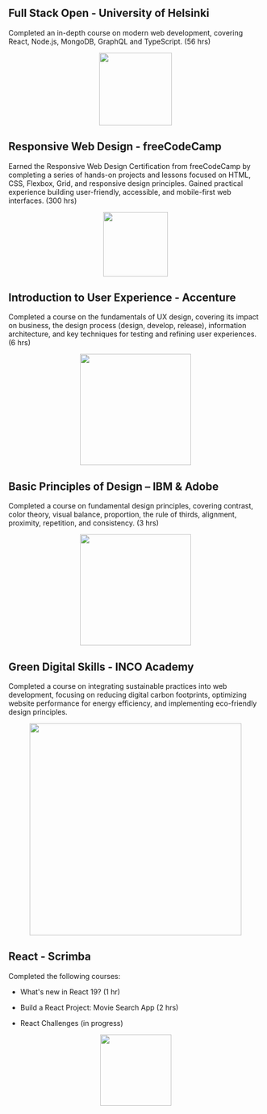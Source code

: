 ## Full Stack Open - University of Helsinki

Completed an in-depth course on modern web development, covering React, Node.js, MongoDB, GraphQL and TypeScript. (56 hrs)

<div align="center">
<img width="144" src="https://assets-sigma-black.vercel.app/university-of-helsinki--full-stack-open.svg">
</div>

## Responsive Web Design - freeCodeCamp

Earned the Responsive Web Design Certification from freeCodeCamp by completing a series of hands-on projects and lessons focused on HTML, CSS, Flexbox, Grid, and responsive design principles. Gained practical experience building user-friendly, accessible, and mobile-first web interfaces. (300 hrs)

<div align="center">
<img width="128" src="https://assets-sigma-black.vercel.app/freecodecamp--responsive-web-design.svg">
</div>

## Introduction to User Experience - Accenture

Completed a course on the fundamentals of UX design, covering its impact on business, the design process (design, develop, release), information architecture, and key techniques for testing and refining user experiences. (6 hrs)

<div align="center">
<img width="220" src="https://assets-sigma-black.vercel.app/accenture--introduction-to-user-experience.png">
</div>

## Basic Principles of Design – IBM & Adobe

Completed a course on fundamental design principles, covering contrast, color theory, visual balance, proportion, the rule of thirds, alignment, proximity, repetition, and consistency. (3 hrs)

<div align="center">
<img width="220" src="https://images.credly.com/size/110x110/images/13ba6d71-e938-4fc0-a341-b0c7df45c095/Basic_Principles_of_Design.png">
</div>

## Green Digital Skills - INCO Academy

Completed a course on integrating sustainable practices into web development, focusing on reducing digital carbon footprints, optimizing website performance for energy efficiency, and implementing eco-friendly design principles.

<div align="center">
<img width="420" src="https://static.wixstatic.com/media/e37d76_2de1428cf5d24bada0a6847fe117200d~mv2.png/v1/fill/w_1200,h_630,al_c/e37d76_2de1428cf5d24bada0a6847fe117200d~mv2.png">
</div>

## React - Scrimba

Completed the following courses:

- What's new in React 19? (1 hr)
- Build a React Project: Movie Search App (2 hrs)

- React Challenges (in progress)

<div align="center">
<img width="141" src="https://pbs.twimg.com/profile_images/1790400990161567744/KY1XZp9o_400x400.jpg">
</div>
